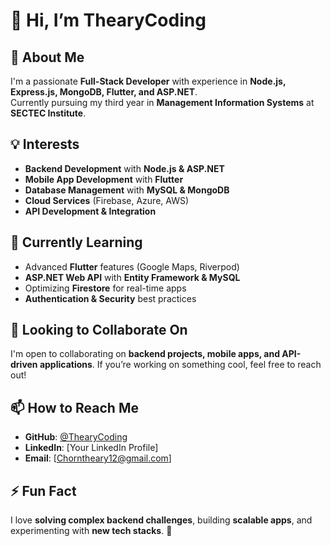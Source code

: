 # 👋 Hi, I’m ThearyCoding

## 🚀 About Me  
I'm a passionate **Full-Stack Developer** with experience in **Node.js, Express.js, MongoDB, Flutter, and ASP.NET**.  
Currently pursuing my third year in **Management Information Systems** at **SECTEC Institute**.  

## 💡 Interests  
- **Backend Development** with **Node.js & ASP.NET**  
- **Mobile App Development** with **Flutter**  
- **Database Management** with **MySQL & MongoDB**  
- **Cloud Services** (Firebase, Azure, AWS)  
- **API Development & Integration**  

## 🌱 Currently Learning  
- Advanced **Flutter** features (Google Maps, Riverpod)  
- **ASP.NET Web API** with **Entity Framework & MySQL**  
- Optimizing **Firestore** for real-time apps  
- **Authentication & Security** best practices  

## 💞️ Looking to Collaborate On  
I'm open to collaborating on **backend projects, mobile apps, and API-driven applications**. If you’re working on something cool, feel free to reach out!  

## 📫 How to Reach Me  
- **GitHub**: [@ThearyCoding](https://github.com/ThearyCoding)  
- **LinkedIn**: [Your LinkedIn Profile]  
- **Email**: [Chorntheary12@gmail.com]  

## ⚡ Fun Fact  
I love **solving complex backend challenges**, building **scalable apps**, and experimenting with **new tech stacks**. 🚀  
